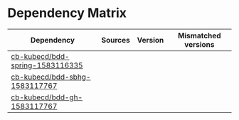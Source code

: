 # Dependency Matrix

Dependency | Sources | Version | Mismatched versions
---------- | ------- | ------- | -------------------
[cb-kubecd/bdd-spring-1583116335](https://github.com/cb-kubecd/bdd-spring-1583116335.git) |  | []() | 
[cb-kubecd/bdd-sbhg-1583117767](https://github.com/cb-kubecd/bdd-sbhg-1583117767.git) |  | []() | 
[cb-kubecd/bdd-gh-1583117767](https://github.com/cb-kubecd/bdd-gh-1583117767.git) |  | []() | 
